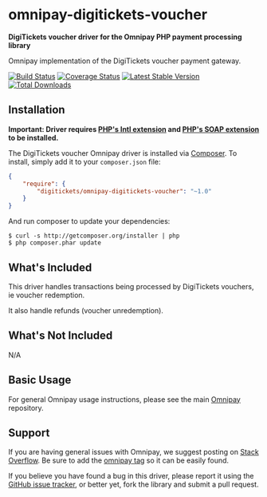 # omnipay-digitickets-voucher

**DigiTickets voucher driver for the Omnipay PHP payment processing library**

Omnipay implementation of the DigiTickets voucher payment gateway.

[![Build Status](https://travis-ci.org/digitickets/omnipay-digitickets-voucher.png?branch=master)](https://travis-ci.org/digitickets/omnipay-digitickets-voucher)
[![Coverage Status](https://coveralls.io/repos/github/digitickets/omnipay-digitickets-voucher/badge.svg?branch=master)](https://coveralls.io/github/digitickets/omnipay-digitickets-voucher?branch=master)
[![Latest Stable Version](https://poser.pugx.org/digitickets/omnipay-digitickets-voucher/version.png)](https://packagist.org/packages/digitickets/omnipay-digitickets-voucher)
[![Total Downloads](https://poser.pugx.org/digitickets/omnipay-digitickets-voucher/d/total.png)](https://packagist.org/packages/digitickets/omnipay-digitickets-voucher)

## Installation

**Important: Driver requires [PHP's Intl extension](http://php.net/manual/en/book.intl.php) and [PHP's SOAP extension](http://php.net/manual/en/book.soap.php) to be installed.**

The DigiTickets voucher Omnipay driver is installed via [Composer](http://getcomposer.org/). To install, simply add it
to your `composer.json` file:

```json
{
    "require": {
        "digitickets/omnipay-digitickets-voucher": "~1.0"
    }
}
```

And run composer to update your dependencies:

    $ curl -s http://getcomposer.org/installer | php
    $ php composer.phar update

## What's Included

This driver handles transactions being processed by DigiTickets vouchers, ie voucher redemption.

It also handle refunds (voucher unredemption).

## What's Not Included

N/A

## Basic Usage

For general Omnipay usage instructions, please see the main [Omnipay](https://github.com/omnipay/omnipay)
repository.

## Support

If you are having general issues with Omnipay, we suggest posting on
[Stack Overflow](http://stackoverflow.com/). Be sure to add the
[omnipay tag](http://stackoverflow.com/questions/tagged/omnipay) so it can be easily found.

If you believe you have found a bug in this driver, please report it using the [GitHub issue tracker](https://github.com/digitickets/omnipay-digitickets-voucher/issues),
or better yet, fork the library and submit a pull request.
